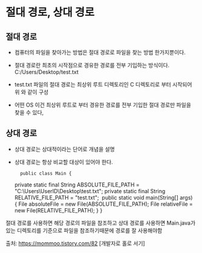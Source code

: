 # 절대 경로, 상대 경로

## 절대 경로 

- 컴퓨터의 파일을 찾아가는 방법은 절대 경로로 파일을 찾는 방법 한가지뿐이다.

- 절대 경로란 최초의 시작점으로 경유한 경로를 전부 기입하는 방식이다.
    C:/Users/Desktop/test.txt
- test.txt 파일의 절대 경로는 최상위 루트 디렉토리인 C 디렉토리로 부터 시작되어 위 와 같이 구성
- 어떤 OS 이건 최상위 루트로 부터 경유한 경로를 전부 기입한 절대 경로만 파일을 찾을 수 있다,

## 상대 경로

- 상대 경로는 상대적이라는 단어로 개념을 설명

- 상대 경로는 항상 비교할 대상이 있어야 한다.

        public class Main {
    private static final String ABSOLUTE_FILE_PATH = "C:\Users\UserID\Desktop\test.txt";
    private static final String RELATIVE_FILE_PATH = "test.txt";
​
    public static void main(String[] args) {
        File absoluteFile = new File(ABSOLUTE_FILE_PATH);
        File relativeFile = new File(RELATIVE_FILE_PATH);
    }
}




절대 경로를 사용하면 해당 경로의 파일을 참조하고
상대 경로를 사용하면 Main.java가 있는 디렉토리를 기준으로 파일을 참조하기때문에  경로를 잘 사용해야함


출처: https://mommoo.tistory.com/82 [개발자로 홀로 서기]